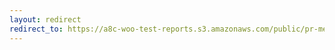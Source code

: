 ```yaml
---
layout: redirect
redirect_to: https://a8c-woo-test-reports.s3.amazonaws.com/public/pr-merge/40535/api/index.html
---
```

